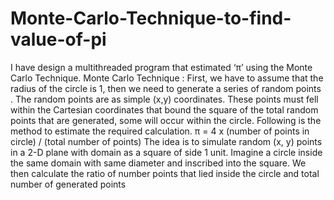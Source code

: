 # Monte-Carlo-Technique-to-find-value-of-pi
I have design a multithreaded program that estimated ‘π’ using the Monte Carlo Technique. Monte Carlo Technique : First, we have to assume that the radius of the circle is 1, then we need to generate a series of random points . The random points are as simple (x,y) coordinates. These points must fell within the Cartesian coordinates that bound the square of the total random points that are generated, some will occur within the circle. Following is the method to estimate the required calculation.  π = 4 x (number of points in circle) / (total number of points)  The idea is to simulate random (x, y) points in a 2-D plane with domain as a square of side 1 unit. Imagine a circle inside the same domain with same diameter and inscribed into the square. We then calculate the ratio of number points that lied inside the circle and total number of generated points
